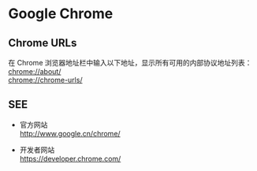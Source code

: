 #	Google Chrome

##	Chrome URLs

在 Chrome 浏览器地址栏中输入以下地址，显示所有可用的内部协议地址列表：  
[chrome://about/](chrome://about/)  
[chrome://chrome-urls/](chrome://chrome-urls/)

##	SEE

*	官方网站  
	http://www.google.cn/chrome/

*	开发者网站  
	https://developer.chrome.com/
